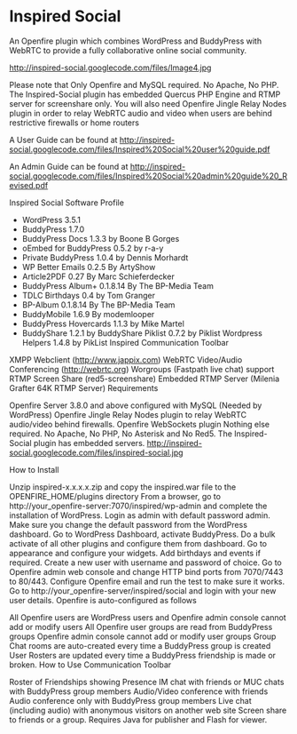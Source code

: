 # Inspired Social

An Openfire plugin which combines WordPress and BuddyPress with WebRTC to provide a fully collaborative online social community.

http://inspired-social.googlecode.com/files/Image4.jpg

Please note that Only Openfire and MySQL required. No Apache, No PHP. The Inspired-Social plugin has embedded Quercus PHP Engine and RTMP server for screenshare only. You will also need Openfire Jingle Relay Nodes plugin in order to relay WebRTC audio and video when users are behind restrictive firewalls or home routers

A User Guide can be found at http://inspired-social.googlecode.com/files/Inspired%20Social%20user%20guide.pdf

An Admin Guide can be found at http://inspired-social.googlecode.com/files/Inspired%20Social%20admin%20guide%20_Revised.pdf

Inspired Social Software Profile

* WordPress 3.5.1
* BuddyPress 1.7.0
* BuddyPress Docs 1.3.3 by Boone B Gorges
* oEmbed for BuddyPress 0.5.2 by r-a-y
* Private BuddyPress 1.0.4 by Dennis Morhardt
* WP Better Emails 0.2.5 By ArtyShow
* Article2PDF 0.27 By Marc Schieferdecker
* BuddyPress Album+ 0.1.8.14 By The BP-Media Team
* TDLC Birthdays 0.4 by Tom Granger
* BP-Album 0.1.8.14 By The BP-Media Team
* BuddyMobile 1.6.9 By modemlooper
* BuddyPress Hovercards 1.1.3 by Mike Martel
* BuddyShare 1.2.1 by BuddyShare
Piklist 0.7.2 by Piklist
Wordpress Helpers 1.4.8 by PikList
Inspired Communication Toolbar

XMPP Webclient (http://www.jappix.com)
WebRTC Video/Audio Conferencing (http://webrtc.org)
Worgroups (Fastpath live chat) support
RTMP Screen Share (red5-screenshare)
Embedded RTMP Server (Milenia Grafter 64K RTMP Server)
Requirements

Openfire Server 3.8.0 and above configured with MySQL (Needed by WordPress)
Openfire Jingle Relay Nodes plugin to relay WebRTC audio/video behind firewalls.
Openfire WebSockets plugin
Nothing else required. No Apache, No PHP, No Asterisk and No Red5. The Inspired-Social plugin has embedded servers.
http://inspired-social.googlecode.com/files/inspired-social.jpg

How to Install

Unzip inspired-x.x.x.x.zip and copy the inspired.war file to the OPENFIRE_HOME/plugins directory
From a browser, go to http://your_openfire-server:7070/inspired/wp-admin and complete the installation of WordPress. Login as admin with default password admin. Make sure you change the default password from the WordPress dashboard.
Go to WordPress Dashboard, activate BuddyPress.
Do a bulk activate of all other plugins and configure them from dashboard.
Go to appearance and configure your widgets. Add birthdays and events if required.
Create a new user with username and password of choice.
Go to Openfire admin web console and change HTTP bind ports from 7070/7443 to 80/443.
Configure Openfire email and run the test to make sure it works.
Go to http://your_openfire-server/inspired/social and login with your new user details.
Openfire is auto-configured as follows

All Openfire users are WordPress users and Openfire admin console cannot add or modify users
All Openfire user groups are read from BuddyPress groups Openfire admin console cannot add or modify user groups
Group Chat rooms are auto-created every time a BuddyPress group is created
User Rosters are updated every time a BuddyPress friendship is made or broken.
How to Use Communication Toolbar

Roster of Friendships showing Presence
IM chat with friends or MUC chats with BuddyPress group members
Audio/Video conference with friends
Audio conference only with BuddyPress group members
Live chat (including audio) with anonymous visitors on another web site
Screen share to friends or a group. Requires Java for publisher and Flash for viewer.

